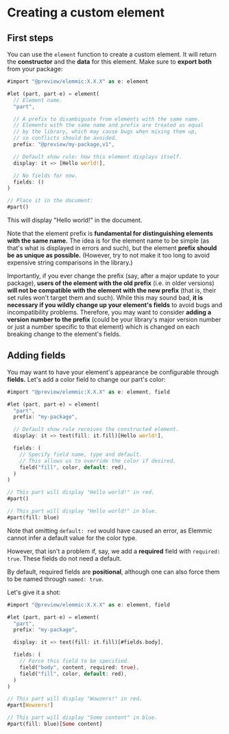 # Creating a custom element

## First steps

You can use the `element` function to create a custom element.
It will return the **constructor** and the **data** for this element. Make sure to **export both** from your package:

```rs
#import "@preview/elemmic:X.X.X" as e: element

#let (part, part-e) = element(
  // Element name.
  "part",

  // A prefix to disambiguate from elements with the same name.
  // Elements with the same name and prefix are treated as equal
  // by the library, which may cause bugs when mixing them up,
  // so conflicts should be avoided.
  prefix: "@preview/my-package,v1",

  // Default show rule: how this element displays itself.
  display: it => [Hello world!],

  // No fields for now.
  fields: ()
)

// Place it in the document:
#part()
```

This will display "Hello world!" in the document.

Note that the element prefix is **fundamental for distinguishing elements with the same name.** The idea is for the element name to be simple (as that's what is displayed in errors and such), but the element **prefix should be as unique as possible.** (However, try to not make it too long to avoid expensive string comparisons in the library.)

Importantly, if you ever change the prefix (say, after a major update to your package), **users of the element with the old prefix** (i.e. in older versions) **will not be compatible with the element with the new prefix** (that is, their set rules won't target them and such). While this may sound bad, **it is necessary if you wildly change up your element's fields** to avoid bugs and incompatibility problems. Therefore, you may want to consider **adding a version number to the prefix** (could be your library's major version number or just a number specific to that element) which is changed on each breaking change to the element's fields.

## Adding fields

You may want to have your element's appearance be configurable through **fields.**
Let's add a color field to change our part's color:

```rs
#import "@preview/elemmic:X.X.X" as e: element, field

#let (part, part-e) = element(
  "part",
  prefix: "my-package",

  // Default show rule receives the constructed element.
  display: it => text(fill: it.fill)[Hello world!],

  fields: (
    // Specify field name, type and default.
    // This allows us to override the color if desired.
    field("fill", color, default: red),
  )
)

// This part will display "Hello world!" in red.
#part()

// This part will display "Hello world!" in blue.
#part(fill: blue)
```

Note that omitting `default: red` would have caused an error, as Elemmic cannot infer a default value for the color type.

However, that isn't a problem if, say, we add a **required** field with `required: true`. These fields do not need a default.

By default, required fields are **positional**, although one can also force them to be named through `named: true`.

Let's give it a shot:

```rs
#import "@preview/elemmic:X.X.X" as e: element, field

#let (part, part-e) = element(
  "part",
  prefix: "my-package",

  display: it => text(fill: it.fill)[#fields.body],

  fields: (
    // Force this field to be specified.
    field("body", content, required: true),
    field("fill", color, default: red),
  )
)

// This part will display "Wowzers!" in red.
#part[Wowzers!]

// This part will display "Some content" in blue.
#part(fill: blue)[Some content]
```
